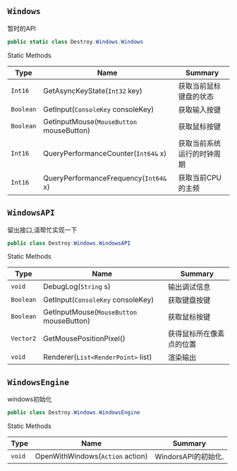 ## `Windows`

暂时的API
```csharp
public static class Destroy.Windows.Windows

```

Static Methods

| Type | Name | Summary | 
| --- | --- | --- | 
| `Int16` | GetAsyncKeyState(`Int32` key) | 获取当前鼠标键盘的状态 | 
| `Boolean` | GetInput(`ConsoleKey` consoleKey) | 获取输入按键 | 
| `Boolean` | GetInputMouse(`MouseButton` mouseButton) | 获取鼠标按键 | 
| `Int16` | QueryPerformanceCounter(`Int64&` x) | 获取当前系统运行的时钟周期 | 
| `Int16` | QueryPerformanceFrequency(`Int64&` x) | 获取当前CPU的主频 | 


## `WindowsAPI`

留出接口,请帮忙实现一下
```csharp
public class Destroy.Windows.WindowsAPI

```

Static Methods

| Type | Name | Summary | 
| --- | --- | --- | 
| `void` | DebugLog(`String` s) | 输出调试信息 | 
| `Boolean` | GetInput(`ConsoleKey` consoleKey) | 获取键盘按键 | 
| `Boolean` | GetInputMouse(`MouseButton` mouseButton) | 获取鼠标按键 | 
| `Vector2` | GetMousePositionPixel() | 获得鼠标所在像素点的位置 | 
| `void` | Renderer(`List<RenderPoint>` list) | 渲染输出 | 


## `WindowsEngine`

windows初始化
```csharp
public class Destroy.Windows.WindowsEngine

```

Static Methods

| Type | Name | Summary | 
| --- | --- | --- | 
| `void` | OpenWithWindows(`Action` action) | WindorsAPI的初始化. | 


